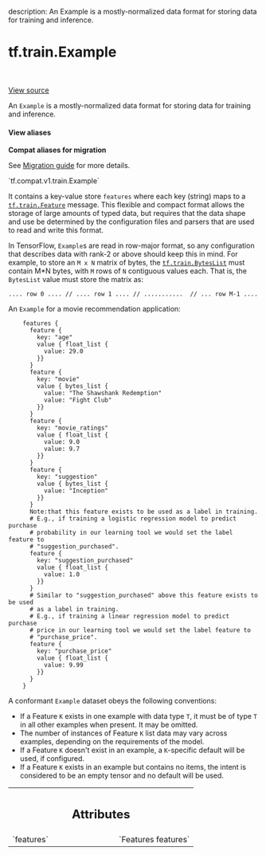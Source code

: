 description: An Example is a mostly-normalized data format for storing data for training and inference.

<div itemscope itemtype="http://developers.google.com/ReferenceObject">
<meta itemprop="name" content="tf.train.Example" />
<meta itemprop="path" content="Stable" />
</div>

# tf.train.Example

<!-- Insert buttons and diff -->

<table class="tfo-notebook-buttons tfo-api nocontent" align="left">

</table>

<a target="_blank" href="/code/stable/tensorflow/core/example/example.proto">View source</a>



An `Example` is a mostly-normalized data format for storing data for training and inference.

<section class="expandable">
  <h4 class="showalways">View aliases</h4>
  <p>
<b>Compat aliases for migration</b>
<p>See
<a href="https://www.tensorflow.org/guide/migrate">Migration guide</a> for
more details.</p>
<p>`tf.compat.v1.train.Example`</p>
</p>
</section>

<!-- Placeholder for "Used in" -->

It contains a key-value store `features` where each key (string) maps to a
<a href="../../tf/train/Feature.md"><code>tf.train.Feature</code></a> message. This flexible and compact format allows the
storage of large amounts of typed data, but requires that the data shape
and use be determined by the configuration files and parsers that are used to
read and write this format.

In TensorFlow, `Example`s are read in row-major
format, so any configuration that describes data with rank-2 or above
should keep this in mind. For example, to store an `M x N` matrix of bytes,
the <a href="../../tf/train/BytesList.md"><code>tf.train.BytesList</code></a> must contain M*N bytes, with `M` rows of `N` contiguous values
each. That is, the `BytesList` value must store the matrix as:

```.... row 0 .... // .... row 1 .... // ...........  // ... row M-1 ....```

An `Example` for a movie recommendation application:

```
    features {
      feature {
        key: "age"
        value { float_list {
          value: 29.0
        }}
      }
      feature {
        key: "movie"
        value { bytes_list {
          value: "The Shawshank Redemption"
          value: "Fight Club"
        }}
      }
      feature {
        key: "movie_ratings"
        value { float_list {
          value: 9.0
          value: 9.7
        }}
      }
      feature {
        key: "suggestion"
        value { bytes_list {
          value: "Inception"
        }}
      }
      Note:that this feature exists to be used as a label in training.
      # E.g., if training a logistic regression model to predict purchase
      # probability in our learning tool we would set the label feature to
      # "suggestion_purchased".
      feature {
        key: "suggestion_purchased"
        value { float_list {
          value: 1.0
        }}
      }
      # Similar to "suggestion_purchased" above this feature exists to be used
      # as a label in training.
      # E.g., if training a linear regression model to predict purchase
      # price in our learning tool we would set the label feature to
      # "purchase_price".
      feature {
        key: "purchase_price"
        value { float_list {
          value: 9.99
        }}
      }
    }
```
A conformant `Example` dataset obeys the following conventions:

  - If a Feature `K` exists in one example with data type `T`, it must be of
      type `T` in all other examples when present. It may be omitted.
  - The number of instances of Feature `K` list data may vary across examples,
      depending on the requirements of the model.
  - If a Feature `K` doesn't exist in an example, a `K`-specific default will be
      used, if configured.
  - If a Feature `K` exists in an example but contains no items, the intent
      is considered to be an empty tensor and no default will be used.



<!-- Tabular view -->
 <table class="responsive fixed orange">
<colgroup><col width="214px"><col></colgroup>
<tr><th colspan="2"><h2 class="add-link">Attributes</h2></th></tr>

<tr>
<td>
`features`
</td>
<td>
`Features features`
</td>
</tr>
</table>



